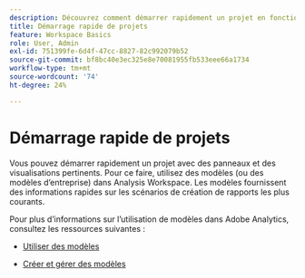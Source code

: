 ```yaml
---
description: Découvrez comment démarrer rapidement un projet en fonction de scénarios de création de rapports courants à l’aide de modèles dans Analysis Workspace.
title: Démarrage rapide de projets
feature: Workspace Basics
role: User, Admin
exl-id: 751399fe-6d4f-47cc-8827-82c992079b52
source-git-commit: bf8bc40e3ec325e8e70081955fb533eee66a1734
workflow-type: tm+mt
source-wordcount: '74'
ht-degree: 24%

---
```


# Démarrage rapide de projets

Vous pouvez démarrer rapidement un projet avec des panneaux et des visualisations pertinents. Pour ce faire, utilisez des modèles (ou des modèles d’entreprise) dans Analysis Workspace. Les modèles fournissent des informations rapides sur les scénarios de création de rapports les plus courants.

Pour plus d’informations sur l’utilisation de modèles dans Adobe Analytics, consultez les ressources suivantes :

* [Utiliser des modèles](/help/analyze/analysis-workspace/templates/use-templates.md)

* [Créer et gérer des modèles](/help/analyze/analysis-workspace/templates/create-templates.md)

